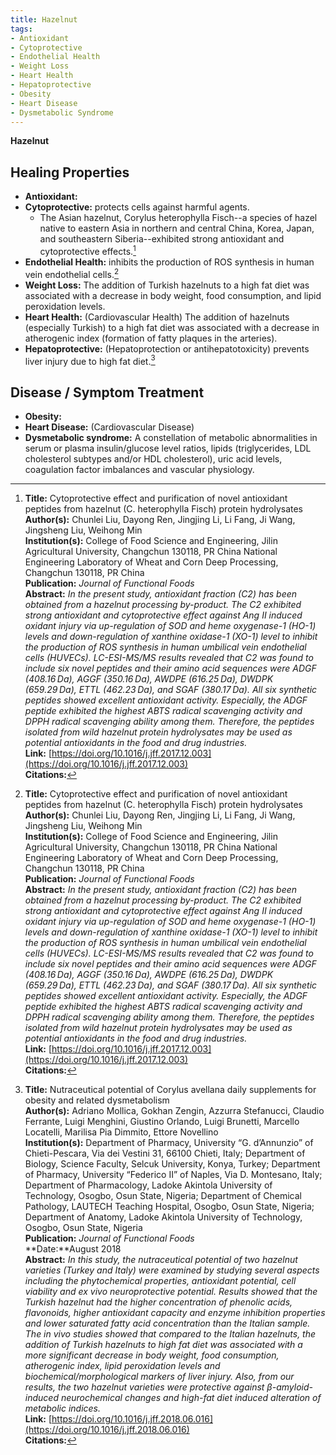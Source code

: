 ```yaml
---
title: Hazelnut
tags:
- Antioxidant
- Cytoprotective
- Endothelial Health
- Weight Loss
- Heart Health
- Hepatoprotective
- Obesity
- Heart Disease
- Dysmetabolic Syndrome
---
```

**Hazelnut**

## Healing Properties

- **Antioxidant:**
- **Cytoprotective:** protects cells against harmful agents.
  - The Asian hazelnut, Corylus heterophylla Fisch--a species of hazel native to eastern Asia in northern and central China, Korea, Japan, and southeastern Siberia--exhibited strong antioxidant and cytoprotective effects.[^1]
- **Endothelial Health:** inhibits the production of ROS synthesis in human vein endothelial cells.[^1]
- **Weight Loss:** The addition of Turkish hazelnuts to a high fat diet was associated with a decrease in body weight, food consumption, and lipid peroxidation levels.
- **Heart Health:** (Cardiovascular Health) The addition of hazelnuts (especially Turkish) to a high fat diet was associated with a decrease in atherogenic index (formation of fatty plaques in the arteries).
- **Hepatoprotective:** (Hepatoprotection or antihepatotoxicity) prevents liver injury due to high fat diet.[^2]

## Disease / Symptom Treatment

- **Obesity:**
- **Heart Disease:** (Cardiovascular Disease)
- **Dysmetabolic syndrome:** A constellation of metabolic abnormalities in serum or plasma insulin/glucose level ratios, lipids (triglycerides, LDL cholesterol subtypes and/or HDL cholesterol), uric acid levels, coagulation factor imbalances and vascular physiology.

[^1]: **Title:** Cytoprotective effect and purification of novel antioxidant peptides from hazelnut (C. heterophylla Fisch) protein hydrolysates<br>**Author(s):** Chunlei Liu, Dayong Ren, Jingjing Li, Li Fang, Ji Wang, Jingsheng Liu, Weihong Min<br>**Institution(s):** College of Food Science and Engineering, Jilin Agricultural University, Changchun 130118, PR China
National Engineering Laboratory of Wheat and Corn Deep Processing, Changchun 130118, PR China<br>**Publication:** <i>Journal of Functional Foods</i><br>**Abstract:** <i>In the present study, antioxidant fraction (C2) has been obtained from a hazelnut processing by-product. The C2 exhibited strong antioxidant and cytoprotective effect against Ang II induced oxidant injury via up-regulation of SOD and heme oxygenase-1 (HO-1) levels and down-regulation of xanthine oxidase-1 (XO-1) level to inhibit the production of ROS synthesis in human umbilical vein endothelial cells (HUVECs). LC-ESI-MS/MS results revealed that C2 was found to include six novel peptides and their amino acid sequences were ADGF (408.16 Da), AGGF (350.16 Da), AWDPE (616.25 Da), DWDPK (659.29 Da), ETTL (462.23 Da), and SGAF (380.17 Da). All six synthetic peptides showed excellent antioxidant activity. Especially, the ADGF peptide exhibited the highest ABTS radical scavenging activity and DPPH radical scavenging ability among them. Therefore, the peptides isolated from wild hazelnut protein hydrolysates may be used as potential antioxidants in the food and drug industries.</i><br>**Link:** [https://doi.org/10.1016/j.jff.2017.12.003](https://doi.org/10.1016/j.jff.2017.12.003)<br>**Citations:**   
[^2]: **Title:** Nutraceutical potential of Corylus avellana daily supplements for obesity and related dysmetabolism<br>**Author(s):** Adriano Mollica, Gokhan Zengin, Azzurra Stefanucci, Claudio Ferrante, Luigi Menghini, Giustino Orlando, Luigi Brunetti, Marcello Locatelli, Marilisa Pia Dimmito, Ettore Novellino<br>**Institution(s):** Department of Pharmacy, University “G. d’Annunzio” of Chieti-Pescara, Via dei Vestini 31, 66100 Chieti, Italy; Department of Biology, Science Faculty, Selcuk University, Konya, Turkey; Department of Pharmacy, University “Federico II” of Naples, Via D. Montesano, Italy; Department of Pharmacology, Ladoke Akintola University of Technology, Osogbo, Osun State, Nigeria; Department of Chemical Pathology, LAUTECH Teaching Hospital, Osogbo, Osun State, Nigeria; Department of Anatomy, Ladoke Akintola University of Technology, Osogbo, Osun State, Nigeria<br>**Publication:** <i>Journal of Functional Foods</i><br>**Date:**August 2018<br>**Abstract:** <i>In this study, the nutraceutical potential of two hazelnut varieties (Turkey and Italy) were examined by studying several aspects including the phytochemical properties, antioxidant potential, cell viability and ex vivo neuroprotective potential. Results showed that the Turkish hazelnut had the higher concentration of phenolic acids, flavonoids, higher antioxidant capacity and enzyme inhibition properties and lower saturated fatty acid concentration than the Italian sample. The in vivo studies showed that compared to the Italian hazelnuts, the addition of Turkish hazelnuts to high fat diet was associated with a more significant decrease in body weight, food consumption, atherogenic index, lipid peroxidation levels and biochemical/morphological markers of liver injury. Also, from our results, the two hazelnut varieties were protective against β-amyloid-induced neurochemical changes and high-fat diet induced alteration of metabolic indices.</i><br>**Link:** [https://doi.org/10.1016/j.jff.2018.06.016](https://doi.org/10.1016/j.jff.2018.06.016)<br>**Citations:**   